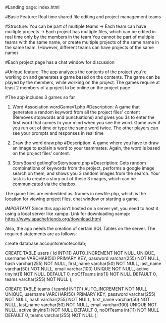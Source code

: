 #Landing page: index.html

#Basic Feature: Real time shared file editing and project management teams

#Structure: 
You can be part of multiple teams -> Each team can have multiple projects -> Each project has multiple files, which can be edited in real time only by the members in the team
You cannot be part of multiple teams with the same name, or create multiple projects of the same name in the same team. (However, different teams can have projects of the same name)

#Each project page has a chat window for discussion

#Unique feature:
The app analyzes the contents of the project you're working on and generates a game based on the contents.
The game can be played by the members, while working on the project.
The games require at least 2 members of a project to be online on the project page

#The app includes 3 games so far
1. Word Association
wordGamev1.php 
#Description: 
A game that generates a random keyword from all the project files' content (Removes stopwords and punctuations) and gives you 3s to enter the first word that comes to your mind when you see the word.
Game over if you run out of time or type the same word twice.
The other players can see your prompts and responses in real time

2. Draw the word 
draw.php 
#Description:
A game where you have to draw an image to explain a word to your teammates. Again, the word is based on the project files' content.

3. StoryBoard
getImgForStoryboard.php 
#Description: 
Gets random combinations of keywords from the project, performs a google image search on them, and shows you 3 random images from the search.
Your task is to create a story out of these 3 images, which can be communicated via the chatbox.

The game files are embedded as iframes in newfile.php, which is the location for viewing project files, chat window or starting a game.

*IMPORTANT*
Since this app isn't hosted on a server yet, you need to host it using a local server like xampp.
Link for downloading xampp: https://www.apachefriends.org/download.html

Also, the app needs the creation of certain SQL Tables on the server. The required statements are as follows:

create database accountsremotecollab;

CREATE TABLE users (
Id INT(11) AUTO_INCREMENT NOT NULL UNIQUE,
username VARCHAR(50) PRIMARY KEY,
password	varchar(255) NOT NULL,
hash varchar(255) NOT NULL,
first_name varchar(50) NOT NULL,
last_name	varchar(50) NOT NULL,
email	varchar(100) UNIQUE NOT NULL,
active	tinyint(1) NOT NULL DEFAULT 0,
noOfTeams	int(11) NOT NULL DEFAULT 0,
teams	varchar(255) NOT NULL
);

CREATE TABLE teams (
teamId INT(11) AUTO_INCREMENT NOT NULL UNIQUE,
username VARCHAR(50) PRIMARY KEY,
password	varchar(255) NOT NULL,
hash varchar(255) NOT NULL,
first_name varchar(50) NOT NULL,
last_name	varchar(50) NOT NULL,
email	varchar(100) UNIQUE NOT NULL,
active	tinyint(1) NOT NULL DEFAULT 0,
noOfTeams	int(11) NOT NULL DEFAULT 0,
teams	varchar(255) NOT NULL
);

